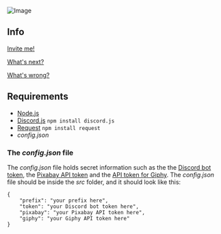 ![Image](https://i.ibb.co/dLp1FSX/Untitled.png)


## Info
[Invite me!](https://discordapp.com/oauth2/authorize?client_id=672828141743374340&scope=bot&permissions=2146958591)

[What's next?](https://github.com/jonassterud/Cosmos/projects/1)

[What's wrong?](https://github.com/jonassterud/Cosmos/issues)

## Requirements
* [Node.js](https://nodejs.org/en/)
* [Discord.js](https://discord.js.org/#/) `npm install discord.js`
* [Request](https://www.npmjs.com/package/request) `npm install request`
* *config.json*

### The *config.json* file
The *config.json* file holds secret information such as the the [Discord bot token](https://discordapp.com/developers/applications/), the [Pixabay API token](https://pixabay.com/no/service/about/api/) and the [API token for Giphy](https://developers.giphy.com/dashboard/). The *config.json* file should be inside the *src* folder, and it should look like this:
```
{
    "prefix": "your prefix here",
    "token": "your Discord bot token here",
    "pixabay": "your Pixabay API token here",
    "giphy": "your Giphy API token here"
}
```
